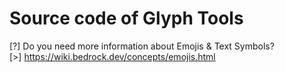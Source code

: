 # Source code of Glyph Tools
[?] Do you need more information about Emojis & Text Symbols?  
[>] https://wiki.bedrock.dev/concepts/emojis.html
